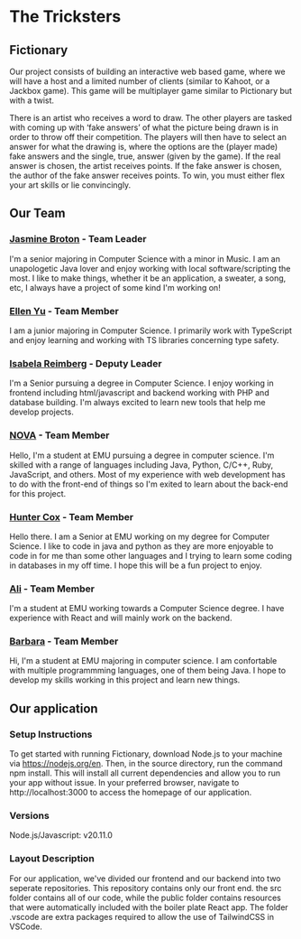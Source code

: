 # The Tricksters

## Fictionary

Our project consists of building an interactive web based game, where we will have a host and a limited number of clients (similar to Kahoot, or a Jackbox game). This game will be multiplayer game similar to Pictionary but with a twist.

There is an artist who receives a word to draw. The other players are tasked with coming up with ‘fake answers’ of what the picture being drawn is in order to throw off their competition. The players will then have to select an answer for what the drawing is, where the options are the (player made) fake answers and the single, true, answer (given by the game). If the real answer is chosen, the artist receives points. If the fake answer is chosen, the author of the fake answer receives points. To win, you must either flex your art skills or lie convincingly.

## Our Team

### [Jasmine Broton](https://github.com/jasminebroton) - Team Leader

I'm a senior majoring in Computer Science with a minor in Music. I am an unapologetic Java lover and enjoy working with local software/scripting the most. I like to make things, whether it be an application, a sweater, a song, etc, I always have a project of some kind I'm working on!

### [Ellen Yu](https://github.com/eyu776) - Team Member

I am a junior majoring in Computer Science. I primarily work with TypeScript and enjoy learning and working with TS libraries concerning type safety.

### [Isabela Reimberg](https://github.com/BelaReimberg) - Deputy Leader

I'm a Senior pursuing a degree in Computer Science. I enjoy working in frontend including html/javascript and backend working with PHP and database building. I'm always excited to learn new tools that help me develop projects.

### [NOVA](https://github.com/StellarSparks) - Team Member

Hello, I'm a student at EMU pursuing a degree in computer science. I'm skilled with a range of languages including Java, Python, C/C++, Ruby, JavaScript, and others. Most of my experience with web development has to do with the front-end of things so I'm exited to learn about the back-end for this project.

### [Hunter Cox](https://github.com/CreamTW) - Team Member

Hello there. I am a Senior at EMU working on my degree for Computer Science. I like to code in java and python as they are more enjoyable to code in for me than some other languages and I trying to learn some coding in databases in my off time. I hope this will be a fun project to enjoy.

### [Ali](https://github.com/AliAlJabur24) - Team Member

I'm a student at EMU working towards a Computer Science degree. I have experience with React and will mainly work on the backend.

### [Barbara](https://github.com/) - Team Member

Hi, I'm a student at EMU majoring in computer science. I am confortable with multiple programmming languages, one of them being Java. I hope to develop my skills working in this project and learn new things.

## Our application 

### Setup Instructions 

To get started with running Fictionary, download Node.js to your machine via https://nodejs.org/en. Then, in the source directory, run the command npm install. This will install all current dependencies and allow you to run your app without issue. In your preferred browser, navigate to http://localhost:3000 to access the homepage of our application. 

### Versions 
Node.js/Javascript: v20.11.0


### Layout Description 

For our application, we've divided our frontend and our backend into two seperate repositories. This repository contains only our front end. the src folder contains all of our code, while the public folder contains resources that were automatically included with the boiler plate React app. The folder .vscode are extra packages required to allow the use of TailwindCSS in VSCode.



